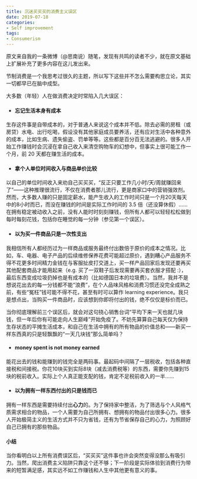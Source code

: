 ```yaml
---
title: 沉迷买买买的消费主义误区
date: 2019-07-18
categories: 
- Self improvement
tags: 
- Consumerism
---
```




原文来自我的一条微博（@思南说）随笔，发现有共鸣的读者不少，就在原文基础上扩展补充了更多内容在这儿发出来。

节制消费是一个我思考过很久的主题，所以写下这些并不怎么需要构思立论，其实一切都早已在脑中成型。



大多数（年轻）人在做消费决定时常陷入几大误区：

- #### **忘记生活本身有成本**

生存这件事是自带成本的，对于普通人来说这个成本并不低。除去必需的房租（或房贷）水电、出行吃喝，假设没有其他家庭成员要养活，还有应对生活中各种意外的成本，比如生病、遗失偷盗、罚单等等。这些都是百分百无法逃避的。很多人开始工作赚钱时会沉浸在拿自己收入来清空购物车的幻想中，但事实上很可能工作一个月，前 20 天都在赚生活的成本。

- #### **拿个人单位时间收入与商品单价比较**

以自己的单位时间收入来劝自己买买买，“反正只要工作几小时/天/周就赚回来了”——这种推理很流行，不仅在消费者那儿流行，更是商家口中的营销强效剂。然而，大多数人赚的只是固定薪水，能产生收入的工作时间只是一个月20天每天中的8小时而已，而没在赚钱的时间是实际工作时间的 3.5 倍（还没算休假）…… 在拥有稳定被动收入之前，没有人能时时刻刻赚钱，但所有人都可以轻轻松松做到每时每刻花钱，包括你在睡觉的每一分钟（参见第一个误区）。

- #### **以为买一件商品只是一次性支出**

我相信所有人都经历过为一样商品或服务最终付出数倍于原价的成本之情况。比如，车、电器、电子产品的后续维修保养花费可能超过原价，遇到糟心产品服务不得不花更多时间精力金钱在与客服扯皮打交道上，买一样产品回家后发现还要再买其他配套商品才能用起来（e.g. 买了一双鞋子后发现需要再买套衣服才搭配 :），最后东西变成垃圾扔掉也是有成本的（比如德国日本的垃圾费）。当然，我并不是想说花出去的每一分钱都不能“浪费”，在个人品味风格和消费习惯还没完全成熟之前，有些“冤枉”钱可能不得不花，甚至有时可以算作 learning experience。我只是想点出，当购买一件商品时，应该想到你即将付出的钱，绝不仅仅是标价而已。

当你彻底理解前三个误区后，就会对这句挠心销售台词“平均下来一天也就几块钱，但一年后你有可能走向人生巅峰”开始免疫了。不妨先算算自己每天仅为保持生存状态的平摊生活成本，和自己在生活中拥有的所有物品的价值总和——新买一样东西真的只是轻飘飘的“一天几块钱”那么简单吗？

- #### **money spent is not money earned**

能花出去的钱和能赚到的钱完全是两码事。最起码中间隔了一层税收，包括各种直接税和间接税。你花10块买到实际8块（减去消费税等）的东西，需要你先赚到15块的税前收入。实际上个人真正能支配的钱，肯定不足税前收入的一半……

- #### **以为拥有一样东西付出的只是钱而已**

拥有一样东西是需要持续付出**心力**的。为了保持家中整洁，为了筛选与个人风格气质需求相合的物品，一个人需要为自己所拥有、想拥有的物品付出很多心力。很多人开始极简主义的生活方式并不只为省钱，还有为节省保存自己的心力，为照顾好自己已拥有的那些物品。



#### **小结**

当你看明白以上所有消费误区后，“买买买”这件事也许会突然变得没那么有吸引力。当然，爬出消费主义陷阱只靠这个还不够；下一阶段是实际体验到消费行为带来的短暂满足感，其实远不如工作赚钱和人生中其他更有意义的事。